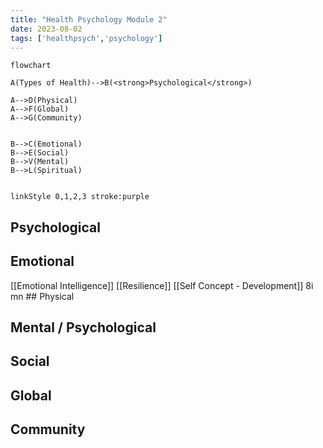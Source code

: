 ```yaml
---
title: "Health Psychology Module 2"
date: 2023-08-02
tags: ['healthpsych','psychology']
---
```


```mermaid
flowchart

A(Types of Health)-->B(<strong>Psychological</strong>)

A-->D(Physical)
A-->F(Global)
A-->G(Community)


B-->C(Emotional)
B-->E(Social)
B-->V(Mental)
B-->L(Spiritual)


linkStyle 0,1,2,3 stroke:purple

```


## Psychological 
## Emotional
[[Emotional Intelligence]] 
[[Resilience]]
[[Self Concept - Development]]
8i
mn                                                              ## Physical
## Mental / Psychological
## Social
## Global 
## Community 

